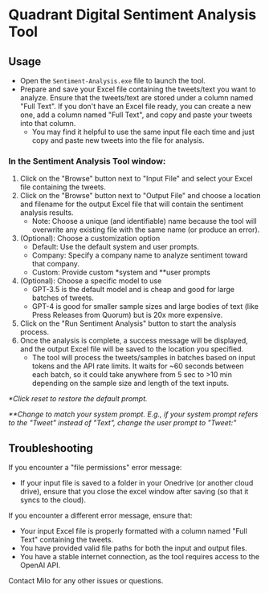 # Quadrant Digital Sentiment Analysis Tool
## Usage
- Open the `Sentiment-Analysis.exe` file to launch the tool.
- Prepare and save your Excel file containing the tweets/text you want to analyze. Ensure that the tweets/text are stored under a column named "Full Text". If you don't have an Excel file ready, you can create a new one, add a column named "Full Text", and copy and paste your tweets into that column.
    - You may find it helpful to use the same input file each time and just copy and paste new tweets into the file for analysis.
### In the Sentiment Analysis Tool window:
1. Click on the "Browse" button next to "Input File" and select your Excel file containing the tweets.
2. Click on the "Browse" button next to "Output File" and choose a location and filename for the output Excel file that will contain the sentiment analysis results.
   - Note: Choose a unique (and identifiable) name because the tool will overwrite any existing file with the same name (or produce an error).
3. (Optional): Choose a customization option
   - Default: Use the default system and user prompts.
   - Company: Specify a company name to analyze sentiment toward that company.
   - Custom: Provide custom *system and **user prompts
4. (Optional): Choose a specific model to use
   - GPT-3.5 is the default model and is cheap and good for large batches of tweets.
   - GPT-4 is good for smaller sample sizes and large bodies of text (like Press Releases from Quorum) but is 20x more expensive.
5. Click on the "Run Sentiment Analysis" button to start the analysis process.
6. Once the analysis is complete, a success message will be displayed, and the output Excel file will be saved to the location you specified.
   - The tool will process the tweets/samples in batches based on input tokens and the API rate limits. It waits for ~60 seconds between each batch, so it could take anywhere from 5 sec to >10 min depending on the sample size and length of the text inputs.

_*Click reset to restore the default prompt._

_**Change to match your system prompt. E.g., if your system prompt refers to the "Tweet" instead of "Text", change the user prompt to "Tweet:"_
## Troubleshooting
If you encounter a "file permissions" error message:
- If your input file is saved to a folder in your Onedrive (or another cloud drive), ensure that you close the excel window after saving (so that it syncs to the cloud).

If you encounter a different error message, ensure that:
- Your input Excel file is properly formatted with a column named "Full Text" containing the tweets.
- You have provided valid file paths for both the input and output files.
- You have a stable internet connection, as the tool requires access to the OpenAI API.

Contact Milo for any other issues or questions.
